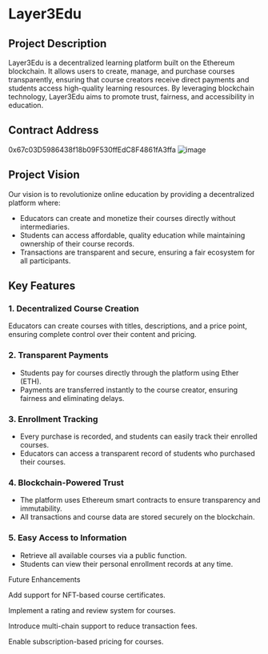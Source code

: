 # Layer3Edu

## Project Description
Layer3Edu is a decentralized learning platform built on the Ethereum blockchain. It allows users to create, manage, and purchase courses transparently, ensuring that course creators receive direct payments and students access high-quality learning resources. By leveraging blockchain technology, Layer3Edu aims to promote trust, fairness, and accessibility in education.

## Contract Address
0x67c03D5986438f18b09F530ffEdC8F4861fA3ffa
![image](https://github.com/user-attachments/assets/7d94d88d-7040-4671-95bd-c41f0b1e5bcb)


## Project Vision
Our vision is to revolutionize online education by providing a decentralized platform where:
- Educators can create and monetize their courses directly without intermediaries.
- Students can access affordable, quality education while maintaining ownership of their course records.
- Transactions are transparent and secure, ensuring a fair ecosystem for all participants.

## Key Features

### 1. Decentralized Course Creation
Educators can create courses with titles, descriptions, and a price point, ensuring complete control over their content and pricing.

### 2. Transparent Payments
- Students pay for courses directly through the platform using Ether (ETH).
- Payments are transferred instantly to the course creator, ensuring fairness and eliminating delays.

### 3. Enrollment Tracking
- Every purchase is recorded, and students can easily track their enrolled courses.
- Educators can access a transparent record of students who purchased their courses.

### 4. Blockchain-Powered Trust
- The platform uses Ethereum smart contracts to ensure transparency and immutability.
- All transactions and course data are stored securely on the blockchain.

### 5. Easy Access to Information
- Retrieve all available courses via a public function.
- Students can view their personal enrollment records at any time.

Future Enhancements

Add support for NFT-based course certificates.

Implement a rating and review system for courses.

Introduce multi-chain support to reduce transaction fees.

Enable subscription-based pricing for courses.



